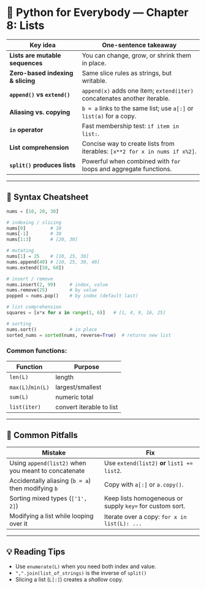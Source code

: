 # 📖 Python for Everybody — Chapter 8: Lists

| Key idea | One-sentence takeaway |
|----------|-----------------------|
| **Lists are mutable sequences** | You can change, grow, or shrink them in place. |
| **Zero-based indexing & slicing** | Same slice rules as strings, but writable. |
| **`append()` vs `extend()`** | `append(x)` adds one item; `extend(iter)` concatenates another iterable. |
| **Aliasing vs. copying** | `b = a` links to the same list; use `a[:]` or `list(a)` for a copy. |
| **`in` operator** | Fast membership test: `if item in list:`. |
| **List comprehension** | Concise way to create lists from iterables: `[x**2 for x in nums if x%2]`. |
| **`split()` produces lists** | Powerful when combined with `for` loops and aggregate functions. |

---

## 🔑 Syntax Cheatsheet
```python
nums = [10, 20, 30]

# indexing / slicing
nums[0]         # 10
nums[-1]        # 30
nums[1:3]       # [20, 30]

# mutating
nums[1] = 25    # [10, 25, 30]
nums.append(40) # [10, 25, 30, 40]
nums.extend([50, 60])

# insert / remove
nums.insert(2, 99)     # index, value
nums.remove(25)        # by value
popped = nums.pop()    # by index (default last)

# list comprehension
squares = [x*x for x in range(1, 6)]   # [1, 4, 9, 16, 25]

# sorting
nums.sort()            # in place
sorted_nums = sorted(nums, reverse=True)  # returns new list
```

### Common functions:
| Function | Purpose |
| ----------- | ----------- |
| `len(L)` | length |
| `max(L)`/`min(L)` | largest/smallest |
| `sum(L)` | numeric total |
| `list(iter)` | convert iterable to list |

---
## 🧐 Common Pitfalls
| Mistake                                             | Fix                                                      |
| --------------------------------------------------- | -------------------------------------------------------- |
| Using `append(list2)` when you meant to concatenate | Use `extend(list2)` **or** `list1 += list2`.             |
| Accidentally aliasing (`b = a`) then modifying `b`  | Copy with `a[:]` or `a.copy()`.                          |
| Sorting mixed types (`['1', 2]`)                    | Keep lists homogeneous or supply `key=` for custom sort. |
| Modifying a list while looping over it              | Iterate over a copy: `for x in list(L): ...`             |

---
## 💡 Reading Tips
* Use `enumerate(L)` when you need both index and value.
* `",".join(list_of_strings)` is the inverse of `split()`
* Slicing a list (`L[:]`) creates a *shallow* copy.